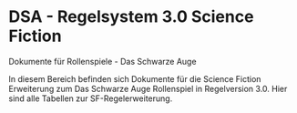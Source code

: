 # DSA - Regelsystem 3.0 Science Fiction
Dokumente für Rollenspiele - Das Schwarze Auge

In diesem Bereich befinden sich Dokumente für die Science Fiction Erweiterung zum Das Schwarze Auge Rollenspiel in Regelversion 3.0. Hier sind alle Tabellen zur SF-Regelerweiterung.